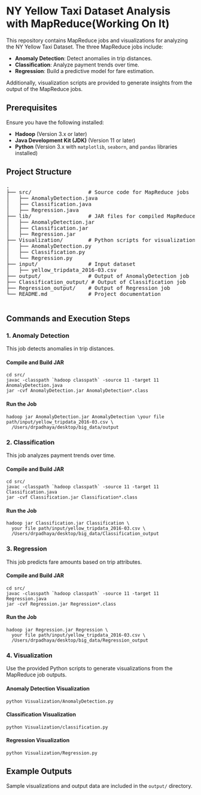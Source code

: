 <body>
<h1>NY Yellow Taxi Dataset Analysis with MapReduce(Working On It)</h1>
<p>This repository contains MapReduce jobs and visualizations for analyzing the NY Yellow Taxi Dataset. The three MapReduce jobs include:</p>
<ul>
<li><strong>Anomaly Detection</strong>: Detect anomalies in trip distances.</li>
<li><strong>Classification</strong>: Analyze payment trends over time.</li>
<li><strong>Regression</strong>: Build a predictive model for fare estimation.</li>
</ul>
<p>Additionally, visualization scripts are provided to generate insights from the output of the MapReduce jobs.</p>
<h2>Prerequisites</h2>
<p>Ensure you have the following installed:</p>
<ul>
<li><strong>Hadoop</strong> (Version 3.x or later)</li>
<li><strong>Java Development Kit (JDK)</strong> (Version 11 or later)</li>
<li><strong>Python</strong> (Version 3.x with <code>matplotlib</code>, <code>seaborn</code>, and <code>pandas</code> libraries installed)</li>
</ul>
<h2>Project Structure</h2>
<pre>
.
├── src/                  # Source code for MapReduce jobs
│   ├── AnomalyDetection.java
│   ├── Classification.java
│   ├── Regression.java
├── lib/                  # JAR files for compiled MapReduce jobs
│   ├── AnomalyDetection.jar
│   ├── Classification.jar
│   ├── Regression.jar
├── Visualization/        # Python scripts for visualization
│   ├── AnomalyDetection.py
│   ├── Classification.py
│   └── Regression.py
├── input/                # Input dataset
│   ├── yellow_tripdata_2016-03.csv
├── output/               # Output of AnomalyDetection job
├── Classification_output/ # Output of Classification job
├── Regression_output/    # Output of Regression job
└── README.md             # Project documentation
    </pre>

<h2>Commands and Execution Steps</h2>

<h3>1. Anomaly Detection</h3>
<p>This job detects anomalies in trip distances.</p>
<h4>Compile and Build JAR</h4>
<pre><code>cd src/
javac -classpath `hadoop classpath` -source 11 -target 11 AnomalyDetection.java
jar -cvf AnomalyDetection.jar AnomalyDetection*.class</code></pre>

<h4>Run the Job</h4>
<pre><code>hadoop jar AnomalyDetection.jar AnomalyDetection \your file path/input/yellow_tripdata_2016-03.csv \
  /Users/drpadhaya/desktop/big_data/output</code></pre>

<h3>2. Classification</h3>
<p>This job analyzes payment trends over time.</p>
<h4>Compile and Build JAR</h4>
<pre><code>cd src/
javac -classpath `hadoop classpath` -source 11 -target 11 Classification.java
jar -cvf Classification.jar Classification*.class</code></pre>

<h4>Run the Job</h4>
<pre><code>hadoop jar Classification.jar Classification \
  your file path/input/yellow_tripdata_2016-03.csv \
  /Users/drpadhaya/desktop/big_data/Classification_output</code></pre>

<h3>3. Regression</h3>
<p>This job predicts fare amounts based on trip attributes.</p>
<h4>Compile and Build JAR</h4>
<pre><code>cd src/
javac -classpath `hadoop classpath` -source 11 -target 11 Regression.java
jar -cvf Regression.jar Regression*.class</code></pre>

<h4>Run the Job</h4>
<pre><code>hadoop jar Regression.jar Regression \
  your file path/input/yellow_tripdata_2016-03.csv \
  /Users/drpadhaya/desktop/big_data/Regression_output</code></pre>

<h3>4. Visualization</h3>
<p>Use the provided Python scripts to generate visualizations from the MapReduce job outputs.</p>

<h4>Anomaly Detection Visualization</h4>
<pre><code>python Visualization/AnomalyDetection.py</code></pre>

<h4>Classification Visualization</h4>
<pre><code>python Visualization/classification.py</code></pre>

<h4>Regression Visualization</h4>
<pre><code>python Visualization/Regression.py</code></pre>

<h2>Example Outputs</h2>
<p>Sample visualizations and output data are included in the <code>output/</code> directory.</p>
</body>
</html>
